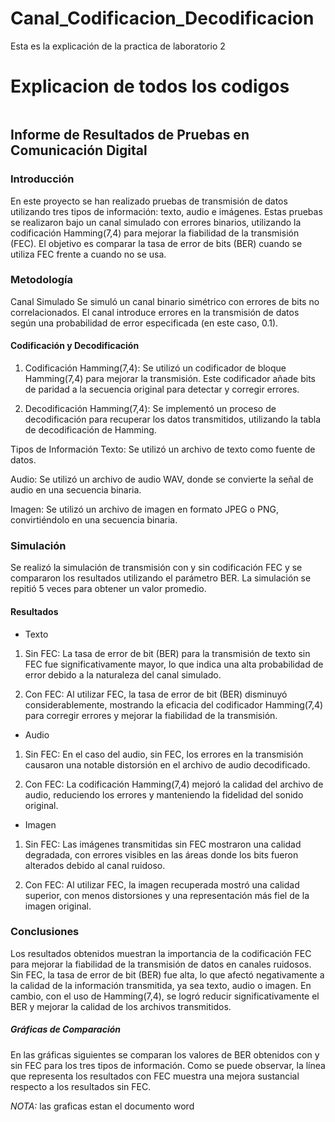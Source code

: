 # Canal_Codificacion_Decodificacion
Esta es la explicación de la practica de laboratorio 2

# Explicacion de todos los codigos 

```

```




## Informe de Resultados de Pruebas en Comunicación Digital
### Introducción
En este proyecto se han realizado pruebas de transmisión de datos utilizando tres tipos de información: texto, audio e imágenes. Estas pruebas se realizaron bajo un canal simulado con errores binarios, utilizando la codificación Hamming(7,4) para mejorar la fiabilidad de la transmisión (FEC). El objetivo es comparar la tasa de error de bits (BER) cuando se utiliza FEC frente a cuando no se usa.

### Metodología
Canal Simulado
Se simuló un canal binario simétrico con errores de bits no correlacionados. El canal introduce errores en la transmisión de datos según una probabilidad de error especificada (en este caso, 0.1).

#### Codificación y Decodificación
1. Codificación Hamming(7,4): Se utilizó un codificador de bloque Hamming(7,4) para mejorar la transmisión. Este codificador añade bits de paridad a la secuencia original para detectar y corregir errores.

2. Decodificación Hamming(7,4): Se implementó un proceso de decodificación para recuperar los datos transmitidos, utilizando la tabla de decodificación de Hamming.

Tipos de Información
Texto: Se utilizó un archivo de texto como fuente de datos.

Audio: Se utilizó un archivo de audio WAV, donde se convierte la señal de audio en una secuencia binaria.

Imagen: Se utilizó un archivo de imagen en formato JPEG o PNG, convirtiéndolo en una secuencia binaria.

### Simulación
Se realizó la simulación de transmisión con y sin codificación FEC y se compararon los resultados utilizando el parámetro BER. La simulación se repitió 5 veces para obtener un valor promedio.

#### Resultados
- Texto
1. Sin FEC: La tasa de error de bit (BER) para la transmisión de texto sin FEC fue significativamente mayor, lo que indica una alta probabilidad de error debido a la naturaleza del canal simulado.

2. Con FEC: Al utilizar FEC, la tasa de error de bit (BER) disminuyó considerablemente, mostrando la eficacia del codificador Hamming(7,4) para corregir errores y mejorar la fiabilidad de la transmisión.

- Audio
1. Sin FEC: En el caso del audio, sin FEC, los errores en la transmisión causaron una notable distorsión en el archivo de audio decodificado.

2. Con FEC: La codificación Hamming(7,4) mejoró la calidad del archivo de audio, reduciendo los errores y manteniendo la fidelidad del sonido original.

- Imagen
1. Sin FEC: Las imágenes transmitidas sin FEC mostraron una calidad degradada, con errores visibles en las áreas donde los bits fueron alterados debido al canal ruidoso.

2. Con FEC: Al utilizar FEC, la imagen recuperada mostró una calidad superior, con menos distorsiones y una representación más fiel de la imagen original.

### Conclusiones
Los resultados obtenidos muestran la importancia de la codificación FEC para mejorar la fiabilidad de la transmisión de datos en canales ruidosos. Sin FEC, la tasa de error de bit (BER) fue alta, lo que afectó negativamente a la calidad de la información transmitida, ya sea texto, audio o imagen. En cambio, con el uso de Hamming(7,4), se logró reducir significativamente el BER y mejorar la calidad de los archivos transmitidos.

##### Gráficas de Comparación
En las gráficas siguientes se comparan los valores de BER obtenidos con y sin FEC para los tres tipos de información. Como se puede observar, la línea que representa los resultados con FEC muestra una mejora sustancial respecto a los resultados sin FEC.

_NOTA:_ las graficas estan el documento word

